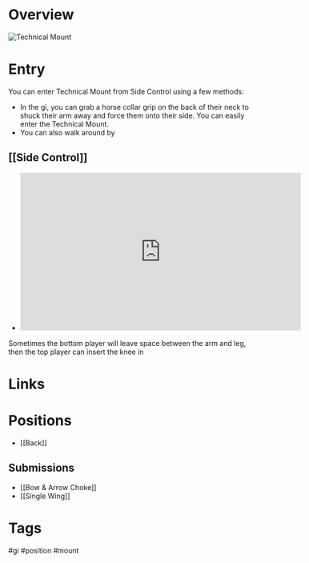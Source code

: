 # Overview

![Technical Mount](https://www.bjjee.com/wp-content/uploads/2022/12/Technical-Mount-Paul-Schreiner.jpg)
# Entry
You can enter Technical Mount from Side Control using a few methods:
- In the gi, you can grab a horse collar grip on the back of their neck to shuck their arm away and force them onto their side. You can easily enter the Technical Mount.
- You can also walk around by 
## [[Side Control]]
- <iframe width="560" height="315" src="https://www.youtube.com/embed/YF4PDZB2w_4?si=ytrsdAYFehz8mxeZ" title="YouTube video player" frameborder="0" allow="accelerometer; autoplay; clipboard-write; encrypted-media; gyroscope; picture-in-picture; web-share" allowfullscreen></iframe>

Sometimes the bottom player will leave space between the arm and leg, then the top player can insert the knee in
# Links
# Positions
- [[Back]]
## Submissions
- [[Bow & Arrow Choke]]
- [[Single Wing]]
# Tags
#gi #position #mount 